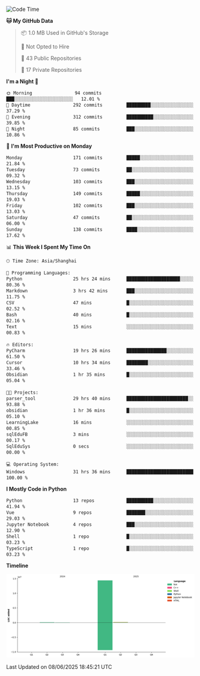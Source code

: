 <!--START_SECTION:waka-->
![Code Time](http://img.shields.io/badge/Code%20Time-358%20hrs%2017%20mins-blue)

**🐱 My GitHub Data** 

> 📦 1.0 MB Used in GitHub's Storage 
 > 
> 🚫 Not Opted to Hire
 > 
> 📜 43 Public Repositories 
 > 
> 🔑 17 Private Repositories 
 > 
**I'm a Night 🦉** 

```text
🌞 Morning                94 commits          ███░░░░░░░░░░░░░░░░░░░░░░   12.01 % 
🌆 Daytime                292 commits         █████████░░░░░░░░░░░░░░░░   37.29 % 
🌃 Evening                312 commits         ██████████░░░░░░░░░░░░░░░   39.85 % 
🌙 Night                  85 commits          ███░░░░░░░░░░░░░░░░░░░░░░   10.86 % 
```
📅 **I'm Most Productive on Monday** 

```text
Monday                   171 commits         █████░░░░░░░░░░░░░░░░░░░░   21.84 % 
Tuesday                  73 commits          ██░░░░░░░░░░░░░░░░░░░░░░░   09.32 % 
Wednesday                103 commits         ███░░░░░░░░░░░░░░░░░░░░░░   13.15 % 
Thursday                 149 commits         █████░░░░░░░░░░░░░░░░░░░░   19.03 % 
Friday                   102 commits         ███░░░░░░░░░░░░░░░░░░░░░░   13.03 % 
Saturday                 47 commits          ██░░░░░░░░░░░░░░░░░░░░░░░   06.00 % 
Sunday                   138 commits         ████░░░░░░░░░░░░░░░░░░░░░   17.62 % 
```


📊 **This Week I Spent My Time On** 

```text
🕑︎ Time Zone: Asia/Shanghai

💬 Programming Languages: 
Python                   25 hrs 24 mins      ████████████████████░░░░░   80.36 % 
Markdown                 3 hrs 42 mins       ███░░░░░░░░░░░░░░░░░░░░░░   11.75 % 
CSV                      47 mins             █░░░░░░░░░░░░░░░░░░░░░░░░   02.52 % 
Bash                     40 mins             █░░░░░░░░░░░░░░░░░░░░░░░░   02.16 % 
Text                     15 mins             ░░░░░░░░░░░░░░░░░░░░░░░░░   00.83 % 

🔥 Editors: 
PyCharm                  19 hrs 26 mins      ███████████████░░░░░░░░░░   61.50 % 
Cursor                   10 hrs 34 mins      ████████░░░░░░░░░░░░░░░░░   33.46 % 
Obsidian                 1 hr 35 mins        █░░░░░░░░░░░░░░░░░░░░░░░░   05.04 % 

🐱‍💻 Projects: 
parser_tool              29 hrs 40 mins      ███████████████████████░░   93.88 % 
obsidian                 1 hr 36 mins        █░░░░░░░░░░░░░░░░░░░░░░░░   05.10 % 
LearningLake             16 mins             ░░░░░░░░░░░░░░░░░░░░░░░░░   00.85 % 
sqlEduFB                 3 mins              ░░░░░░░░░░░░░░░░░░░░░░░░░   00.17 % 
SqlEduSys                0 secs              ░░░░░░░░░░░░░░░░░░░░░░░░░   00.00 % 

💻 Operating System: 
Windows                  31 hrs 36 mins      █████████████████████████   100.00 % 
```

**I Mostly Code in Python** 

```text
Python                   13 repos            ██████████░░░░░░░░░░░░░░░   41.94 % 
Vue                      9 repos             ███████░░░░░░░░░░░░░░░░░░   29.03 % 
Jupyter Notebook         4 repos             ███░░░░░░░░░░░░░░░░░░░░░░   12.90 % 
Shell                    1 repo              █░░░░░░░░░░░░░░░░░░░░░░░░   03.23 % 
TypeScript               1 repo              █░░░░░░░░░░░░░░░░░░░░░░░░   03.23 % 
```



**Timeline**

![Lines of Code chart](https://raw.githubusercontent.com/White1943/White1943/main/assets/bar_graph.png)


 Last Updated on 08/06/2025 18:45:21 UTC
<!--END_SECTION:waka-->
